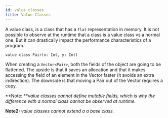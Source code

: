 ```yaml
---
id: value_classes
title: Value Classes
---
```


A value class, is a class that has a `flat` representation in memory. It is not possible to observe at the runtime that a class is a value class vs a normal one. But it can drastically impact the performance characteristics of a program.

```
value class Pair(x: Int, y: Int)
```

When creating a `Vector<Pair>`, both the fields of the object are going to be flattened. The upside is that it saves an allocation and that it makes accessing the field of an element in the Vector faster (it avoids an extra indirection). The downside is that moving a Pair out of the Vector requires a copy.

**Note: ***value classes cannot define mutable fields, which is why the difference with a normal class cannot be observed at runtime.*

**Note2:** *value classes cannot extend a a base class.*
